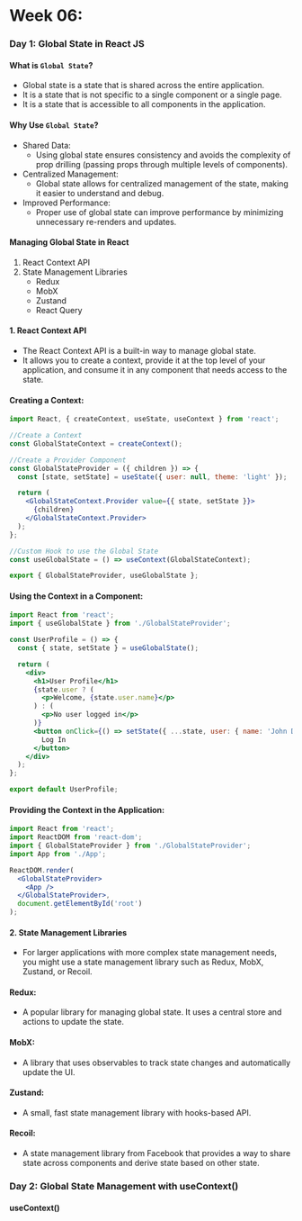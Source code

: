 # Week 06:

### Day 1: Global State in React JS

#### What is `Global State`?

- Global state is a state that is shared across the entire application.
- It is a state that is not specific to a single component or a single page.
- It is a state that is accessible to all components in the application.

#### Why Use `Global State`?

- Shared Data:
    - Using global state ensures consistency and avoids the complexity of prop drilling (passing props through multiple levels of components).
- Centralized Management:
    - Global state allows for centralized management of the state, making it easier to understand and debug.
- Improved Performance:
    - Proper use of global state can improve performance by minimizing unnecessary re-renders and updates.

#### Managing Global State in React

1. React Context API
2. State Management Libraries
    - Redux
    - MobX
    - Zustand
    - React Query

#### 1. React Context API

- The React Context API is a built-in way to manage global state.
- It allows you to create a context, provide it at the top level of your application, and consume it in any component that needs access to the state.

#### Creating a Context:

```jsx
import React, { createContext, useState, useContext } from 'react';

//Create a Context
const GlobalStateContext = createContext();

//Create a Provider Component
const GlobalStateProvider = ({ children }) => {
  const [state, setState] = useState({ user: null, theme: 'light' });

  return (
    <GlobalStateContext.Provider value={{ state, setState }}>
      {children}
    </GlobalStateContext.Provider>
  );
};

//Custom Hook to use the Global State
const useGlobalState = () => useContext(GlobalStateContext);

export { GlobalStateProvider, useGlobalState };
```
#### Using the Context in a Component:

```jsx
import React from 'react';
import { useGlobalState } from './GlobalStateProvider';

const UserProfile = () => {
  const { state, setState } = useGlobalState();

  return (
    <div>
      <h1>User Profile</h1>
      {state.user ? (
        <p>Welcome, {state.user.name}</p>
      ) : (
        <p>No user logged in</p>
      )}
      <button onClick={() => setState({ ...state, user: { name: 'John Doe' } })}>
        Log In
      </button>
    </div>
  );
};

export default UserProfile;
```
#### Providing the Context in the Application:

```jsx
import React from 'react';
import ReactDOM from 'react-dom';
import { GlobalStateProvider } from './GlobalStateProvider';
import App from './App';

ReactDOM.render(
  <GlobalStateProvider>
    <App />
  </GlobalStateProvider>,
  document.getElementById('root')
);
```

#### 2. State Management Libraries

- For larger applications with more complex state management needs, you might use a state management library such as Redux, MobX, Zustand, or Recoil.

#### Redux: 
- A popular library for managing global state. It uses a central store and actions to update the state.

#### MobX: 
- A library that uses observables to track state changes and automatically update the UI.

#### Zustand: 
- A small, fast state management library with hooks-based API.

#### Recoil: 
- A state management library from Facebook that provides a way to share state across components and derive state based on other state.

### Day 2: Global State Management with useContext() 

#### useContext()

